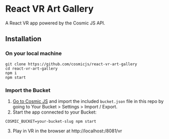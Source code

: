 # React VR Art Gallery

A React VR app powered by the Cosmic JS API.

## Installation
### On your local machine
```
git clone https://github.com/cosmicjs/react-vr-art-gallery
cd react-vr-art-gallery
npm i
npm start
```
### Import the Bucket
1. [Go to Cosmic JS](https://cosmicjs.com) and import the included `bucket.json` file in this repo by going to Your Bucket > Settings > Import / Export.
2. Start the app connected to your Bucket:
```
COSMIC_BUCKET=your-bucket-slug npm start
```
3. Play in VR in the browser at http://localhost:/8081/vr
